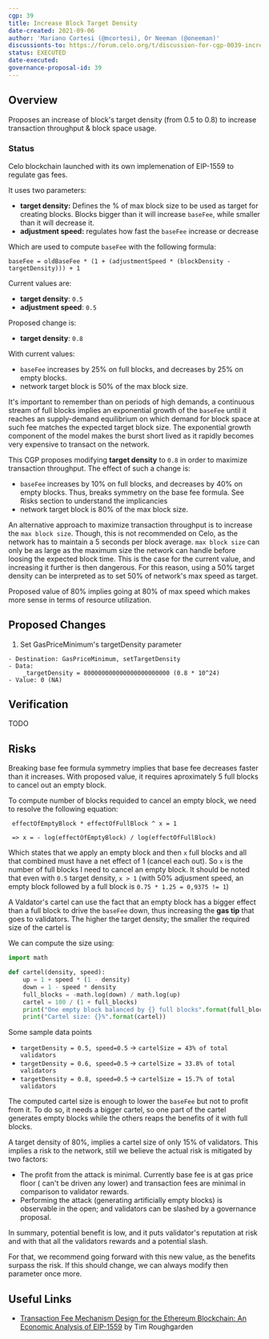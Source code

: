 ```yaml
---
cgp: 39
title: Increase Block Target Density
date-created: 2021-09-06
author: 'Mariano Cortesi (@mcortesi), Or Neeman (@oneeman)'
discussionts-to: https://forum.celo.org/t/discussion-for-cgp-0039-incre/1333
status: EXECUTED
date-executed:
governance-proposal-id: 39
---
```


## Overview

Proposes an increase of block's target density (from 0.5 to 0.8) to increase transaction throughput & block space usage.

### Status

Celo blockchain launched with its own implemenation of EIP-1559 to regulate gas fees.

It uses two parameters:

- **target density:** Defines the % of max block size to be used as target for creating blocks. Blocks bigger than it will increase `baseFee`, while smaller than it will decrease it.
- **adjustment speed:** regulates how fast the `baseFee` increase or decrease

Which are used to compute `baseFee` with the following formula:

```
baseFee = oldBaseFee * (1 + (adjustmentSpeed * (blockDensity - targetDensity))) + 1
```

Current values are:

- **target density**: `0.5`
- **adjustment speed**: `0.5`

Proposed change is:

- **target density**: `0.8`

With current values:

- `baseFee` increases by 25% on full blocks, and decreases by 25% on empty blocks.
- network target block is 50% of the max block size.

It's important to remember than on periods of high demands, a continuous stream of full blocks implies an exponential growth of the `baseFee` until it reaches an supply-demand equilibrium on which demand for block space at such fee matches the expected target block size. The exponential growth component of the model makes the burst short lived as it rapidly becomes very expensive to transact on the network.

This CGP proposes modifying **target density** to `0.8` in order to maximize transaction throughput. The effect of such a change is:

- `baseFee` increases by 10% on full blocks, and decreases by 40% on empty blocks. Thus, breaks symmetry on the base fee formula. See Risks section to understand the implicancies
- network target block is 80% of the max block size.

An alternative approach to maximize transaction throughput is to increase the `max block size`. Though, this is not recommended on Celo, as the network has to maintain a 5 seconds per block average. `max block size` can only be as large as the maximum size the network can handle before loosing the expected block time. This is the case for the current value, and increasing it further is then dangerous. For this reason, using a 50% target density can be interpreted as to set 50% of network's max speed as target.

Proposed value of 80% implies going at 80% of max speed which makes more sense in terms of resource utilization.

## Proposed Changes

1. Set GasPriceMinimum's targetDensity parameter

```
- Destination: GasPriceMinimum, setTargetDensity
- Data:
    _targetDensity = 800000000000000000000000 (0.8 * 10^24)
- Value: 0 (NA)
```

## Verification

TODO

## Risks

Breaking base fee formula symmetry implies that base fee decreases faster than it increases. With proposed value, it requires aproximately 5 full blocks to cancel out an empty block.

To compute number of blocks requided to cancel an empty block, we need to resolve the following equation:
```
 effectOfEmptyBlock * effectOfFullBlock ^ x = 1
 
 => x = - log(effectOfEmptyBlock) / log(effectOfFullBlock)
```
Which states that we apply an empty block and then `x` full blocks and all that combined must have a net effect of 1 (cancel each out). So `x` is the number of full blocks I need to cancel an empty block. It should be noted that even with `0.5` target density, `x > 1` (with 50% adjusment speed, an empty block followed by a full block is `0.75 * 1.25 = 0,9375 != 1`)

A Valdator's cartel can use the fact that an empty block has a bigger effect than a full block to drive the `baseFee` down, thus increasing the **gas tip** that goes to validators. The higher the target density; the smaller the required size of the cartel is

We can compute the size using:
```python
import math

def cartel(density, speed):
    up = 1 + speed * (1 - density)
    down = 1 - speed * density
    full_blocks = -math.log(down) / math.log(up)
    cartel = 100 / (1 + full_blocks)
    print("One empty block balanced by {} full blocks".format(full_blocks))
    print("Cartel size: {}%".format(cartel))
``` 

Some sample data points

- `targetDensity = 0.5, speed=0.5` -> `cartelSize = 43% of total validators`
- `targetDensity = 0.6, speed=0.5` -> `cartelSize = 33.8% of total validators`
- `targetDensity = 0.8, speed=0.5` -> `cartelSize = 15.7% of total validators`

The computed cartel size is enough to lower the `baseFee` but not to profit from it. To do so, it needs a bigger cartel, so one part of the cartel generates empty blocks while the others reaps the benefits of it with full blocks.

A target density of 80%, implies a cartel size of only 15% of validators. This implies a risk to the network, still we believe the actual risk is mitigated by two factors:

- The profit from the attack is minimal. Currently base fee is at gas price floor ( can't be driven any lower) and transaction fees are minimal in comparison to validator rewards.
- Performing the attack (generating artificially empty blocks) is observable in the open; and validators can be slashed by a governance proposal.

In summary, potential benefit is low, and it puts validator's reputation at risk and with that all the validators rewards and a potential slash.

For that, we recommend going forward with this new value, as the benefits surpass the risk. If this should change, we can always modify then parameter once more.

## Useful Links

- [Transaction Fee Mechanism Design for the Ethereum Blockchain: An Economic Analysis of EIP-1559](https://timroughgarden.org/papers/eip1559.pdf) by Tim Roughgarden
